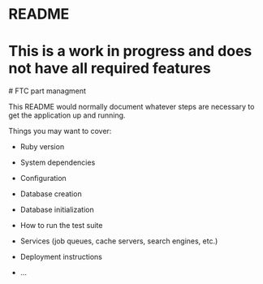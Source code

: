 # README
<h1 style="text-color: red;"> This is a work in progress and does not have all required features </h1>
# FTC part managment

This README would normally document whatever steps are necessary to get the
application up and running.

Things you may want to cover:

* Ruby version

* System dependencies

* Configuration

* Database creation

* Database initialization

* How to run the test suite

* Services (job queues, cache servers, search engines, etc.)

* Deployment instructions

* ...

